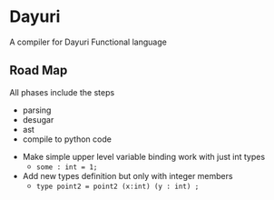 # Dayuri
A compiler for Dayuri Functional language


## Road Map 
All phases include the steps
+ parsing
+ desugar
+ ast
+ compile to python code

- Make simple upper level variable binding work with just int types
  + `some : int = 1;`
- Add new types definition but only with integer members
  + `type point2 = point2 (x:int) (y : int) ;`


